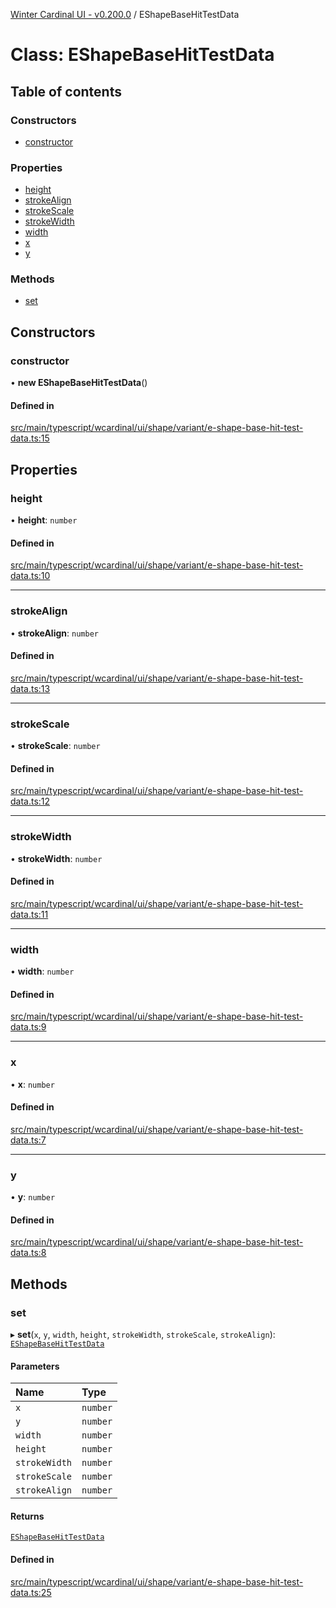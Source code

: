 [Winter Cardinal UI - v0.200.0](../index.md) / EShapeBaseHitTestData

# Class: EShapeBaseHitTestData

## Table of contents

### Constructors

- [constructor](EShapeBaseHitTestData.md#constructor)

### Properties

- [height](EShapeBaseHitTestData.md#height)
- [strokeAlign](EShapeBaseHitTestData.md#strokealign)
- [strokeScale](EShapeBaseHitTestData.md#strokescale)
- [strokeWidth](EShapeBaseHitTestData.md#strokewidth)
- [width](EShapeBaseHitTestData.md#width)
- [x](EShapeBaseHitTestData.md#x)
- [y](EShapeBaseHitTestData.md#y)

### Methods

- [set](EShapeBaseHitTestData.md#set)

## Constructors

### constructor

• **new EShapeBaseHitTestData**()

#### Defined in

[src/main/typescript/wcardinal/ui/shape/variant/e-shape-base-hit-test-data.ts:15](https://github.com/winter-cardinal/winter-cardinal-ui/blob/v0.200.0/src/main/typescript/wcardinal/ui/shape/variant/e-shape-base-hit-test-data.ts#L15)

## Properties

### height

• **height**: `number`

#### Defined in

[src/main/typescript/wcardinal/ui/shape/variant/e-shape-base-hit-test-data.ts:10](https://github.com/winter-cardinal/winter-cardinal-ui/blob/v0.200.0/src/main/typescript/wcardinal/ui/shape/variant/e-shape-base-hit-test-data.ts#L10)

___

### strokeAlign

• **strokeAlign**: `number`

#### Defined in

[src/main/typescript/wcardinal/ui/shape/variant/e-shape-base-hit-test-data.ts:13](https://github.com/winter-cardinal/winter-cardinal-ui/blob/v0.200.0/src/main/typescript/wcardinal/ui/shape/variant/e-shape-base-hit-test-data.ts#L13)

___

### strokeScale

• **strokeScale**: `number`

#### Defined in

[src/main/typescript/wcardinal/ui/shape/variant/e-shape-base-hit-test-data.ts:12](https://github.com/winter-cardinal/winter-cardinal-ui/blob/v0.200.0/src/main/typescript/wcardinal/ui/shape/variant/e-shape-base-hit-test-data.ts#L12)

___

### strokeWidth

• **strokeWidth**: `number`

#### Defined in

[src/main/typescript/wcardinal/ui/shape/variant/e-shape-base-hit-test-data.ts:11](https://github.com/winter-cardinal/winter-cardinal-ui/blob/v0.200.0/src/main/typescript/wcardinal/ui/shape/variant/e-shape-base-hit-test-data.ts#L11)

___

### width

• **width**: `number`

#### Defined in

[src/main/typescript/wcardinal/ui/shape/variant/e-shape-base-hit-test-data.ts:9](https://github.com/winter-cardinal/winter-cardinal-ui/blob/v0.200.0/src/main/typescript/wcardinal/ui/shape/variant/e-shape-base-hit-test-data.ts#L9)

___

### x

• **x**: `number`

#### Defined in

[src/main/typescript/wcardinal/ui/shape/variant/e-shape-base-hit-test-data.ts:7](https://github.com/winter-cardinal/winter-cardinal-ui/blob/v0.200.0/src/main/typescript/wcardinal/ui/shape/variant/e-shape-base-hit-test-data.ts#L7)

___

### y

• **y**: `number`

#### Defined in

[src/main/typescript/wcardinal/ui/shape/variant/e-shape-base-hit-test-data.ts:8](https://github.com/winter-cardinal/winter-cardinal-ui/blob/v0.200.0/src/main/typescript/wcardinal/ui/shape/variant/e-shape-base-hit-test-data.ts#L8)

## Methods

### set

▸ **set**(`x`, `y`, `width`, `height`, `strokeWidth`, `strokeScale`, `strokeAlign`): [`EShapeBaseHitTestData`](EShapeBaseHitTestData.md)

#### Parameters

| Name | Type |
| :------ | :------ |
| `x` | `number` |
| `y` | `number` |
| `width` | `number` |
| `height` | `number` |
| `strokeWidth` | `number` |
| `strokeScale` | `number` |
| `strokeAlign` | `number` |

#### Returns

[`EShapeBaseHitTestData`](EShapeBaseHitTestData.md)

#### Defined in

[src/main/typescript/wcardinal/ui/shape/variant/e-shape-base-hit-test-data.ts:25](https://github.com/winter-cardinal/winter-cardinal-ui/blob/v0.200.0/src/main/typescript/wcardinal/ui/shape/variant/e-shape-base-hit-test-data.ts#L25)
